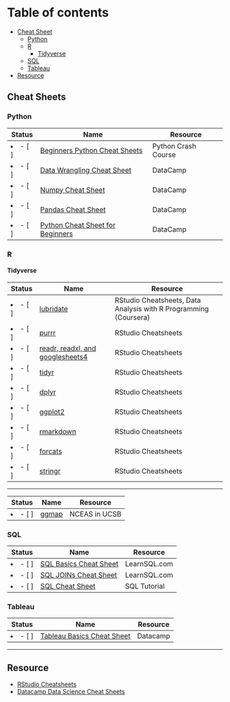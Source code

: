 # Table of contents
- [Cheat Sheet](#cheat-sheets)
  * [Python](#python)
  * [R](#r)
    + [Tidyverse](#tidyverse)
  * [SQL](#sql)
  * [Tableau](#tableau)
- [Resource](#resource)

## Cheat Sheets
### Python
| Status | Name | Resource |
| ---|---|---|
| <li>- [ ] </li> | [Beginners Python Cheat Sheets](https://github.com/lc4695/CheatSheet/blob/main/Python/Beginners%20Python%20Cheat%20Sheets.pdf) | Python Crash Course
| <li>- [ ] </li> | [Data Wrangling Cheat Sheet](https://github.com/lc4695/CheatSheet/blob/main/Python/Data%20Wrangling%20Cheat%20Sheet.pdf) | DataCamp
| <li>- [ ] </li> | [Numpy Cheat Sheet](https://github.com/lc4695/CheatSheet/blob/main/Python/Numpy%20Cheat%20Sheet.pdf) | DataCamp
| <li>- [ ] </li> | [Pandas Cheat Sheet](https://github.com/lc4695/CheatSheet/blob/main/Python/Pandas%20Cheat%20Sheet.pdf) | DataCamp
| <li>- [ ] </li> | [Python Cheat Sheet for Beginners](https://github.com/lc4695/CheatSheet/blob/main/Python/Python%20Cheat%20Sheet%20for%20Beginners.pdf) | DataCamp

### R
#### Tidyverse
| Status | Name | Resource |
| ---|---|---|
| <li>- [ ] </li> | [lubridate](https://github.com/lc4695/CheatSheet/blob/main/Dates%20and%20times%20with%20lubridate%20Cheat%20Sheet.pdf) | RStudio Cheatsheets, Data Analysis with R Programming (Coursera)
| <li>- [ ] </li> | [purrr](https://github.com/lc4695/CheatSheet/blob/main/Apply%20functions%20with%20purrr%20cheatsheet.pdf) | RStudio Cheatsheets
| <li>- [ ] </li> | [readr, readxl, and googlesheets4](https://github.com/lc4695/CheatSheet/blob/main/Data%20import%20with%20readr%2C%20readxl%2C%20and%20googlesheets4%20cheatsheet.pdf) | RStudio Cheatsheets
| <li>- [ ] </li> | [tidyr](https://github.com/lc4695/CheatSheet/blob/main/Data%20tidying%20with%20tidyr%20cheatsheet.pdf) | RStudio Cheatsheets
| <li>- [ ] </li> | [dplyr](https://github.com/lc4695/CheatSheet/blob/main/Data%20transformation%20with%20dplyr%20cheatsheet.pdf) | RStudio Cheatsheets
| <li>- [ ] </li> | [ggplot2](https://github.com/lc4695/CheatSheet/blob/main/Data%20visualization%20with%20ggplot2%20cheatsheet.pdf) | RStudio Cheatsheets
| <li>- [ ] </li> | [rmarkdown](https://github.com/lc4695/CheatSheet/blob/main/Dynamic%20documents%20with%20rmarkdown%20cheatsheet.pdf) | RStudio Cheatsheets
| <li>- [ ] </li> | [forcats](https://github.com/lc4695/CheatSheet/blob/main/Factors%20with%20forcats%20cheatsheet.pdf) | RStudio Cheatsheets
| <li>- [ ] </li> | [stringr](https://github.com/lc4695/CheatSheet/blob/main/String%20manipulation%20with%20stringr%20cheatsheet.pdf) | RStudio Cheatsheets


---
| Status | Name | Resource |
| ---|---|---|
| <li>- [ ] </li> | [ggmap](https://github.com/lc4695/CheatSheet/blob/main/R/ggmap%20Cheatsheet.pdf) | NCEAS in UCSB

### SQL
| Status | Name | Resource |
| ---|---|---|
| <li>- [ ] </li> | [SQL Basics Cheat Sheet](https://github.com/lc4695/CheatSheet/blob/main/SQL/SQL%20Basics%20Cheat%20Sheet.pdf) | LearnSQL.com
| <li>- [ ] </li> | [SQL JOINs Cheat Sheet](https://github.com/lc4695/CheatSheet/blob/main/SQL/SQL%20JOINs%20Cheat%20Sheet.pdf) | LearnSQL.com
| <li>- [ ] </li> | [SQL Cheat Sheet](https://github.com/lc4695/CheatSheet/blob/main/SQL/SQL%20Cheat%20Sheet.pdf) | SQL Tutorial

### Tableau
| Status | Name | Resource |
| ---|---|---|
| <li>- [ ] </li> | [Tableau Basics Cheat Sheet](https://github.com/lc4695/CheatSheet/blob/main/Tableau/Tableau%20Basics%20Cheat%20Sheet.pdf) | Datacamp

---
## Resource
- [RStudio Cheatsheets](https://www.rstudio.com/resources/cheatsheets/)  
- [Datacamp Data Science Cheat Sheets](https://www.datacamp.com/cheat-sheet)

